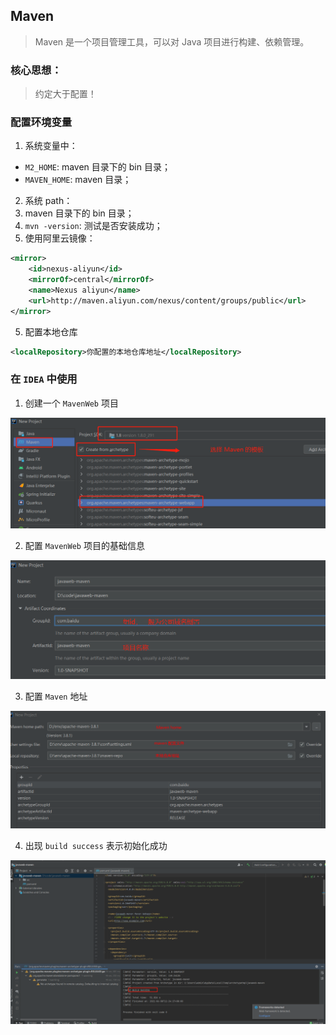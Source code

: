 ## Maven
> Maven 是一个项目管理工具，可以对 Java 项目进行构建、依赖管理。

### 核心思想：
> 约定大于配置！

### 配置环境变量
1. 系统变量中：
  * `M2_HOME`:  maven 目录下的 bin 目录；
  * `MAVEN_HOME`: maven 目录；
2. 系统 path：
  1. maven 目录下的 bin 目录；
3. `mvn -version`: 测试是否安装成功；
4. 使用阿里云镜像：
```xml
<mirror>
    <id>nexus-aliyun</id>
    <mirrorOf>central</mirrorOf>
    <name>Nexus aliyun</name>
    <url>http://maven.aliyun.com/nexus/content/groups/public</url>
</mirror>
```

5. 配置本地仓库
```xml
<localRepository>你配置的本地仓库地址</localRepository>
```

### 在 `IDEA` 中使用 
1. 创建一个 `MavenWeb` 项目

![create-maven](../images/create-maven.png)

2. 配置 `MavenWeb` 项目的基础信息

![maven-setting](../images/maven-setting.png)

3. 配置 `Maven` 地址

![maven-address](../images/maven-address.png)

4. 出现 `build success` 表示初始化成功

![maven-address](../images/build-success.png)
